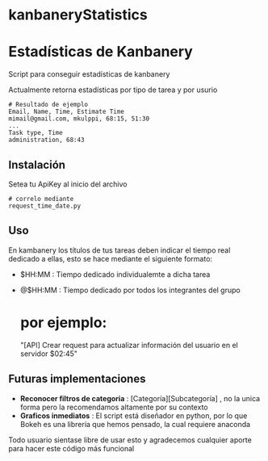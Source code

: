 kanbaneryStatistics
===================

# Estadísticas de Kanbanery

Script para conseguir estadísticas de kanbanery

Actualmente retorna estadísticas por tipo de tarea y por usurio


    # Resultado de ejemplo
    Email, Name, Time, Estimate Time
    mimail@gmail.com, mkulppi, 68:15, 51:30
    ...
    Task type, Time
    administration, 68:43


## Instalación

Setea tu ApiKey al inicio del archivo

    # correlo mediante
    request_time_date.py
  
## Uso

En kambanery los títulos de tus tareas deben indicar el tiempo real dedicado a ellas, esto se hace mediante el siguiente formato:

* $HH:MM : Tiempo dedicado individualemte a dicha tarea 
* @$HH:MM : Tiempo dedicado por todos los integrantes del grupo

    # por ejemplo:
    "[API] Crear request para actualizar información del usuario en el servidor $02:45"
  
## Futuras implementaciones

+ **Reconocer filtros de categoria** : [Categoría][Subcategoría] , no la unica forma pero la recomendamos altamente por su contexto
+ **Graficos inmediatos** : El script está diseñador en python, por lo que Bokeh es una librería que hemos pensado, la cual requiere anaconda  

Todo usuario sientase libre de usar esto y agradecemos cualquier aporte para hacer este código más funcional


